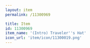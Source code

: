 ```yaml
---
layout: item
permalink: /11300969

title: Item
id: 11300969
item_name: '(Intro) Traveler''s Hat'
icon_url: 'item/icon/11300019.png'
---
```

